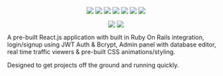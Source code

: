 <p align="center">
  <img align="center" src="https://img.shields.io/badge/CSS-3.0-1572B6">
  <img align="center" src="https://img.shields.io/badge/HTML-5.2-E34F26">
  <img align="center" src="https://img.shields.io/badge/Javascript-1.8.5-F7DF1E">
  <img align="center" src="https://img.shields.io/badge/Postgresql-12.1-336791">
  <img align="center" src="https://img.shields.io/badge/React.JS-16.12.0-61DAFB">
  <img align="center" src="https://img.shields.io/badge/Ruby-2.6.5-CC342D">
  <img align="center" src="https://img.shields.io/badge/Ruby%20On%20Rails-6.0.2.1-cc0600">
</p>

<p align="center">
  <a href="https://github.com/trunkslamchest/stock_react/tree/frontend-0.33/"><img align="center" src="https://img.shields.io/badge/Most%20Recent%20Frontend%20Repository%20-0.33-000000"></a>
  <a href="https://github.com/trunkslamchest/stock_react/tree/backend-0.21/"><img align="center" src="https://img.shields.io/badge/Most%20Recent%20Backend%20Repository%20-0.21-000000"></a>
</p>

A pre-built React.js application with built in Ruby On Rails integration, login/signup using JWT Auth & Bcrypt, Admin panel with database editor, real time traffic viewers & pre-built CSS animations/styling.

Designed to get projects off the ground and running quickly.